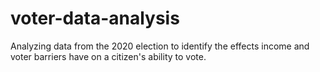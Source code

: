 # voter-data-analysis
Analyzing data from the 2020 election to identify the effects income and voter barriers have on a citizen's ability to vote.

